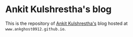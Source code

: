 # Ankit Kulshrestha's blog

This is the repository of [Ankit Kulshrestha's](https://ankghost0912.github.io) blog hosted at `www.ankghost0912.github.io`.  